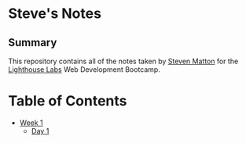 # Steve's Notes

## Summary

This repository contains all of the notes taken by [Steven Matton](https://github.com/NevetsNottam?tab=repositories) for the [Lighthouse Labs](https://www.lighthouselabs.ca/) Web Development Bootcamp.

# Table of Contents
* [Week 1](/Week_1)
  * [Day 1](/Week_1/Day_1)